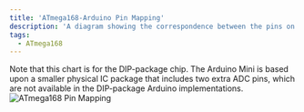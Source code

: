 ```yaml
---
title: 'ATmega168-Arduino Pin Mapping'
description: 'A diagram showing the correspondence between the pins on an Arduino board and those of the ATmega168 microcontroller.'
tags:
  - ATmega168
---
```


Note that this chart is for the DIP-package chip. The Arduino Mini is based upon a smaller physical IC package that includes two extra ADC pins, which are not available in the DIP-package Arduino implementations.
![ATmega168 Pin Mapping](./assets/Atmega168PinMap2.png)